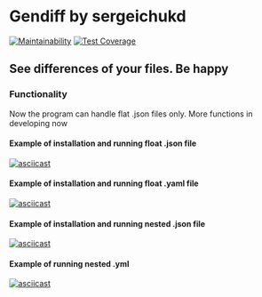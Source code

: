# Gendiff by sergeichukd

[![Maintainability](https://api.codeclimate.com/v1/badges/4f1fc6fb1f8b13fdd8d6/maintainability)](https://codeclimate.com/github/sergeichukd/python-project-lvl2/maintainability)
[![Test Coverage](https://api.codeclimate.com/v1/badges/4f1fc6fb1f8b13fdd8d6/test_coverage)](https://codeclimate.com/github/sergeichukd/python-project-lvl2/test_coverage)


## See differences of your files. Be happy

### Functionality
Now the program can handle flat .json files only. More functions in developing now

#### Example of installation and running float .json file
[![asciicast](https://asciinema.org/a/ehjtFMfZGhQxK7fPJtu0VwTPj.svg)](https://asciinema.org/a/ehjtFMfZGhQxK7fPJtu0VwTPj)

#### Example of installation and running float .yaml file
[![asciicast](https://asciinema.org/a/e6Aq0jQxLsR3GMjpeILiui2JM.svg)](https://asciinema.org/a/e6Aq0jQxLsR3GMjpeILiui2JM)

#### Example of installation and running nested .json file
[![asciicast](https://asciinema.org/a/jxvWK0ladceSQ4fny0w9AxKQW.svg)](https://asciinema.org/a/jxvWK0ladceSQ4fny0w9AxKQW)

#### Example of running nested .yml
[![asciicast](https://asciinema.org/a/QfnhkV4mUF0rHb7hpIrL0VgFn.svg)](https://asciinema.org/a/QfnhkV4mUF0rHb7hpIrL0VgFn)
